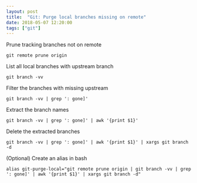 ```yaml
---
layout: post
title:  "Git: Purge local branches missing on remote"
date: 2018-05-07 12:20:00
tags: ["git"]
---
```


Prune tracking branches not on remote
```
git remote prune origin
```

List all local branches with upstream branch

```
git branch -vv
```

Filter the branches with missing upstream

```
git branch -vv | grep ': gone]'
```

Extract the branch names

```
git branch -vv | grep ': gone]' | awk '{print $1}'
```

Delete the extracted branches

```
git branch -vv | grep ': gone]' | awk '{print $1}' | xargs git branch -d
```

(Optional) Create an alias in bash

```
alias git-purge-local="git remote prune origin | git branch -vv | grep ': gone]' | awk '{print $1}' | xargs git branch -d"
```
